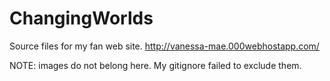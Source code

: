 # ChangingWorlds

Source files for my fan web site.
http://vanessa-mae.000webhostapp.com/

NOTE: images do not belong here. My gitignore failed to exclude them.
